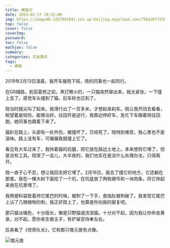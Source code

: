 ```yaml
---
title: 橘猫记
date: 2019-02-17 19:35:00
img: https://imagedb-1257991841.cos.ap-beijing.myqcloud.com/756a28f725854db6b0c3af1e539948e9.jpeg
top: false
cover: false
coverImg: 
password: 
toc: false
mathjax: false
summary: 
categories: 突发事件
tags:
  - 橘猫
---
```


2019年2月13日凌晨，我开车接晓下班，晓的同事也一起同行。

在G6辅路，到百葛桥之前。黑灯瞎火的，一只猫突然窜出来，我太紧张，一下撞上去了。感觉车头撞到了猫，后车轮也压到了。

晓当时就尖叫了起来，我滑行出了一百多米，才想起来刹车。晓让我开回去看看，盼望着是轻伤，能够治好。往回开是逆行，我靠边停好车，急忙下车跟着晓往回跑，她同事也跟着下来了。

猫趴在路上，头部有一处外伤，被撞坏了，已经死了。晓特别难受，我心里也不是滋味。路上没有车，可偏偏我就撞上它了。

看见有大车过来了，我拎着猫的后腿，把它放在路边土地上。本来想将它埋了，但是没有工具。晓哭了一会儿，大半夜的，我们也实在是没什么处理办法，只得离开。

晓一直于心不忍，想让我回去把它埋了。2月16日，我去了撞它的地方，它还躺在那里。我在一棵大树下面挖了一个坑，在坑底放了两枚硬币和一块肉条，将它拎起来放在坑里埋了。

我用塑料袋垫着拎它尾巴的时候，被刺了一下手，食指肚被刺破了。我发现它尾巴上沾了几根植物的刺，我正好捏上了，也算是你向我的报复吧。

那只猫淡橘色，十分瘦长，像是只野猫或流浪猫。十分对不起，因为我让你命丧黄泉，对不起。愿你来生做主子，有铲屎官侍奉左右。

后来看了《惊奇队长》，它和那只噬元兽有点像。

![噬元兽](https://imagedb-1257991841.cos.ap-beijing.myqcloud.com/756a28f725854db6b0c3af1e539948e9.jpeg)